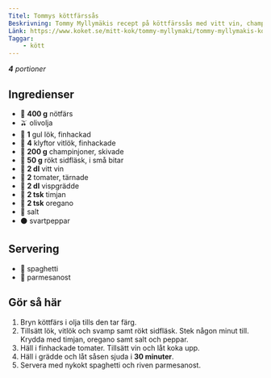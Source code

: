 ```yaml
---
Titel: Tommys köttfärssås
Beskrivning: Tommy Myllymäkis recept på köttfärssås med vitt vin, champinjoner och färska tomater.
Länk: https://www.koket.se/mitt-kok/tommy-myllymaki/tommy-myllymakis-kottfarssas
Taggar:
    - kött
---
```


_**4** portioner_

## Ingredienser

- :cut_of_meat: **400 g** nötfärs
- :olive: olivolja
- :onion: **1** gul lök, finhackad
- :garlic: **4** klyftor vitlök, finhackade
- :mushroom: **200 g** champinjoner, skivade
- :bacon: **50 g** rökt sidfläsk, i små bitar
- :clinking_glasses:  **2 dl** vitt vin
- :tomato: **2** tomater, tärnade
- :milk_glass: **2 dl** vispgrädde
- :herb: **2 tsk** timjan
- :herb: **2 tsk** oregano
- :salt: salt
- :black_circle: svartpeppar

## Servering

- :spaghetti: spaghetti
- :cheese: parmesanost

## Gör så här

1. Bryn köttfärs i olja tills den tar färg.
2. Tillsätt lök, vitlök och svamp samt rökt sidfläsk. Stek någon minut till. Krydda med timjan, oregano samt salt och peppar.
3. Häll i finhackade tomater. Tillsätt vin och låt koka upp.
4. Häll i grädde och låt såsen sjuda i **30 minuter**.
5. Servera med nykokt spaghetti och riven parmesanost.
